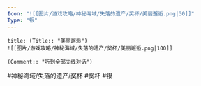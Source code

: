 ```yaml
---
Icon: "![[图片/游戏攻略/神秘海域/失落的遗产/奖杯/美丽邂逅.png|30]]"
Type: "银"
---
```

```ad-common-silver-trophy
title: (Title:: "美丽邂逅")
![[图片/游戏攻略/神秘海域/失落的遗产/奖杯/美丽邂逅.png|100]]

(Comment:: "听到全部支线对话")
```

#神秘海域/失落的遗产/奖杯 #奖杯 #银
